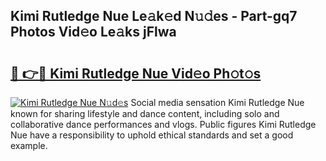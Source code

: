 ## Kimi Rutledge Nue Le𝚊k𝚎d N𝚞𝚍es - Part-gq7 Photos Vid𝚎o Le𝚊ks jFlwa

# <h2><a href="http://fb7w6cc.evod.top/?m=Kimi+Rutledge+Nue">🔗 👉🔴 Kimi Rutledge Nue Vid𝚎o Ph𝚘t𝚘s</a></h2>

[![Kimi Rutledge Nue N𝚞d𝚎s](https://i.imgur.com/8V9OHl7.gif)](http://fb7w6cc.evod.top/?m=Kimi+Rutledge+Nue)
Social media sensation Kimi Rutledge Nue known for sharing lifestyle and dance content, including solo and collaborative dance performances and vlogs. Public figures Kimi Rutledge Nue have a responsibility to uphold ethical standards and set a good example. 
